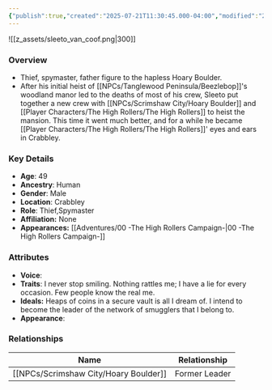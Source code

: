 ```yaml
---
{"publish":true,"created":"2025-07-21T11:30:45.000-04:00","modified":"2025-09-15T10:15:03.187-04:00","published":"2025-09-15T10:15:03.187-04:00","cssclasses":"","Age":"49","Ancestry":"Human","Gender":"Male","Location":["Crabbley"],"Role":["Thief","Spymaster"],"Affiliation":["None"],"Appearances":["[[00 -The High Rollers Campaign-]]"]}
---
```



![[z_assets/sleeto_van_coof.png|300]]

### Overview
- Thief, spymaster, father figure to the hapless Hoary Boulder.
- After his initial heist of [[NPCs/Tanglewood Peninsula/Beezlebop]]'s woodland manor led to the deaths of most of his crew, Sleeto put together a new crew with [[NPCs/Scrimshaw City/Hoary Boulder]] and [[Player Characters/The High Rollers/The High Rollers]] to heist the mansion. This time it went much better, and for a while he became [[Player Characters/The High Rollers/The High Rollers]]' eyes and ears in Crabbley.

### Key Details
- **Age**: 49
- **Ancestry**: Human
- **Gender**: Male
- **Location**: Crabbley
- **Role**: Thief,Spymaster
- **Affiliation:** None
- **Appearances:** [[Adventures/00 -The High Rollers Campaign-\|00 -The High Rollers Campaign-]]

### Attributes
- **Voice**: 
- **Traits**: I never stop smiling. Nothing rattles me; I have a lie for every occasion. Few people know the real me.
- **Ideals:** Heaps of coins in a secure vault is all I dream of. I intend to become the leader of the network of smugglers that I belong to.
- **Appearance**: 

### Relationships

| Name              | Relationship  |
| ----------------- | ------------- |
| [[NPCs/Scrimshaw City/Hoary Boulder]] | Former Leader |
